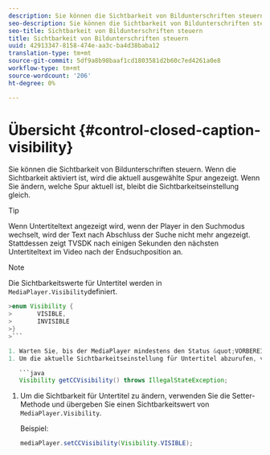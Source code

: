 ```yaml
---
description: Sie können die Sichtbarkeit von Bildunterschriften steuern. Wenn die Sichtbarkeit aktiviert ist, wird die aktuell ausgewählte Spur angezeigt. Wenn Sie ändern, welche Spur aktuell ist, bleibt die Sichtbarkeitseinstellung gleich.
seo-description: Sie können die Sichtbarkeit von Bildunterschriften steuern. Wenn die Sichtbarkeit aktiviert ist, wird die aktuell ausgewählte Spur angezeigt. Wenn Sie ändern, welche Spur aktuell ist, bleibt die Sichtbarkeitseinstellung gleich.
seo-title: Sichtbarkeit von Bildunterschriften steuern
title: Sichtbarkeit von Bildunterschriften steuern
uuid: 42913347-8158-474e-aa3c-ba4d38baba12
translation-type: tm+mt
source-git-commit: 5df9a8b98baaf1cd1803581d2b60c7ed4261a0e8
workflow-type: tm+mt
source-wordcount: '206'
ht-degree: 0%

---
```



# Übersicht {#control-closed-caption-visibility}

Sie können die Sichtbarkeit von Bildunterschriften steuern. Wenn die Sichtbarkeit aktiviert ist, wird die aktuell ausgewählte Spur angezeigt. Wenn Sie ändern, welche Spur aktuell ist, bleibt die Sichtbarkeitseinstellung gleich.

>[!TIP]
>
>Wenn Untertiteltext angezeigt wird, wenn der Player in den Suchmodus wechselt, wird der Text nach Abschluss der Suche nicht mehr angezeigt. Stattdessen zeigt TVSDK nach einigen Sekunden den nächsten Untertiteltext im Video nach der Endsuchposition an.

>[!NOTE]
>
>Die Sichtbarkeitswerte für Untertitel werden in `MediaPlayer.Visibility`definiert.
>
>
```java
>enum Visibility { 
>       VISIBLE,  
>       INVISIBLE 
>}
>```

1. Warten Sie, bis der MediaPlayer mindestens den Status &quot;VORBEREITET&quot;aufweist (siehe [Warten auf einen gültigen Status](../../../tvsdk-1.4-for-android/ui-configure/android-1.4-ui-state-prepared-wait-for.md)).
1. Um die aktuelle Sichtbarkeitseinstellung für Untertitel abzurufen, verwenden Sie die get-Methode in MediaPlayer, die einen Sichtbarkeitswert zurückgibt.

   ```java
   Visibility getCCVisibility() throws IllegalStateException;
   ```

1. Um die Sichtbarkeit für Untertitel zu ändern, verwenden Sie die Setter-Methode und übergeben Sie einen Sichtbarkeitswert von `MediaPlayer.Visibility`.

   Beispiel:

   ```java
   mediaPlayer.setCCVisibility(Visibility.VISIBLE);
   ```

